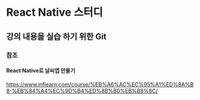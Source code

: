 # React Native 스터디
## 강의 내용을 실습 하기 위한 Git
### 참조
#### React Native로 날씨앱 만들기
https://www.inflearn.com/course/%EB%A6%AC%EC%95%A1%ED%8A%B8-%EB%84%A4%EC%9D%B4%ED%8B%B0%EB%B8%8C/
